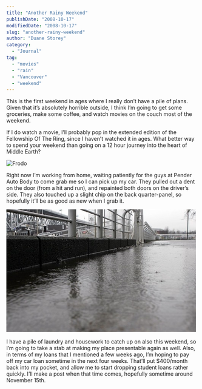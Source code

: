 ```yaml
---
title: "Another Rainy Weekend"
publishDate: "2008-10-17"
modifiedDate: "2008-10-17"
slug: "another-rainy-weekend"
author: "Duane Storey"
category:
  - "Journal"
tag:
  - "movies"
  - "rain"
  - "Vancouver"
  - "weekend"
---
```


This is the first weekend in ages where I really don’t have a pile of plans. Given that it’s absolutely horrible outside, I think I’m going to get some groceries, make some coffee, and watch movies on the couch most of the weekend.

If I do watch a movie, I’ll probably pop in the extended edition of the Fellowship Of The Ring, since I haven’t watched it in ages. What better way to spend your weekend than going on a 12 hour journey into the heart of Middle Earth?

![Frodo](http://blog.theundergroundyouth.com/__oneclick_uploads/2008/04/frodo.jpg)

Right now I’m working from home, waiting patiently for the guys at Pender Auto Body to come grab me so I can pick up my car. They pulled out a dent on the door (from a hit and run), and repainted both doors on the driver’s side. They also touched up a slight chip on the back quarter-panel, so hopefully it’ll be as good as new when I grab it.

![Rainy Weekend](_images/another-rainy-weekend-2.jpg)

I have a pile of laundry and housework to catch up on also this weekend, so I’m going to take a stab at making my place presentable again as well. Also, in terms of my loans that I mentioned a few weeks ago, I’m hoping to pay off my car loan sometime in the next four weeks. That’ll put $400/month back into my pocket, and allow me to start dropping student loans rather quickly. I’ll make a post when that time comes, hopefully sometime around November 15th.